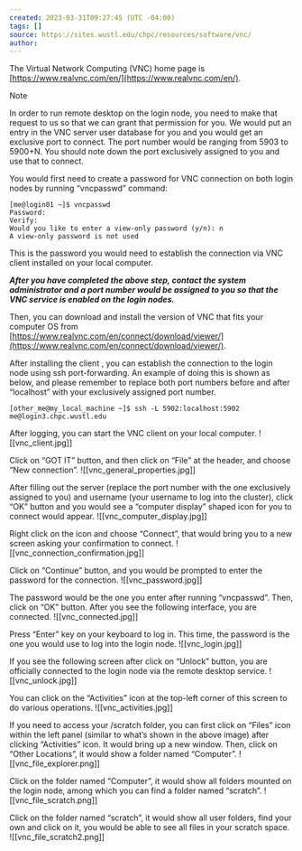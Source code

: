 ```yaml
---
created: 2023-03-31T09:27:45 (UTC -04:00)
tags: []
source: https://sites.wustl.edu/chpc/resources/software/vnc/
author:
---
```


The Virtual Network Computing (VNC) home page is [https://www.realvnc.com/en/](https://www.realvnc.com/en/).

> [!NOTE]
> In order to run remote desktop on the login node, you need to make that request to us so that we can grant that permission for you. We would put an entry in the VNC server user database for you and you would get an exclusive port to connect. The port number would be ranging from 5903 to 5900+N. You should note down the port exclusively assigned to you and use that to connect.

You would first need to create a password for VNC connection on both login nodes by running “vncpasswd” command:

```
[me@login01 ~]$ vncpasswd
Password:
Verify:
Would you like to enter a view-only password (y/n): n
A view-only password is not used
```

This is the password you would need to establish the connection via VNC client installed on your local computer.

_**After you have completed the above step, contact the system administrator and a port number would be assigned to you so that the VNC service is enabled on the login nodes.**_

Then, you can download and install the version of VNC that fits your computer OS from [https://www.realvnc.com/en/connect/download/viewer/](https://www.realvnc.com/en/connect/download/viewer/).

After installing the client , you can establish the connection to the login node using ssh port-forwarding. An example of doing this is shown as below, and please remember to replace both port numbers before and after “localhost” with your exclusively assigned port number.

```
[other_me@my_local_machine ~]$ ssh -L 5902:localhost:5902 me@login3.chpc.wustl.edu
```

After logging, you can start the VNC client on your local computer. ![[vnc_client.jpg]]

Click on “GOT IT” button, and then click on “File” at the header, and choose “New connection”. ![[vnc_general_properties.jpg]]

After filling out the server (replace the port number with the one exclusively assigned to you) and username (your username to log into the cluster), click “OK” button and you would see a “computer display” shaped icon for you to connect would appear. ![[vnc_computer_display.jpg]]

Right click on the icon and choose “Connect”, that would bring you to a new screen asking your confirmation to connect. ![[vnc_connection_confirmation.jpg]]

Click on “Continue” button, and you would be prompted to enter the password for the connection. ![[vnc_password.jpg]]

The password would be the one you enter after running “vncpasswd”. Then, click on “OK” button. After you see the following interface, you are connected. ![[vnc_connected.jpg]]

Press “Enter” key on your keyboard to log in. This time, the password is the one you would use to log into the login node. ![[vnc_login.jpg]]

If you see the following screen after click on “Unlock” button, you are officially connected to the login node via the remote desktop service. ![[vnc_unlock.jpg]]

You can click on the “Activities” icon at the top-left corner of this screen to do various operations. ![[vnc_activities.jpg]]

If you need to access your /scratch folder, you can first click on “Files” icon within the left panel (similar to what’s shown in the above image) after clicking “Activities” icon. It would bring up a new window. Then, click on “Other Locations”, it would show a folder named “Computer”. ![[vnc_file_explorer.png]]

Click on the folder named “Computer”, it would show all folders mounted on the login node, among which you can find a folder named “scratch”. ![[vnc_file_scratch.png]]

Click on the folder named “scratch”, it would show all user folders, find your own and click on it, you would be able to see all files in your scratch space. ![[vnc_file_scratch2.png]]
